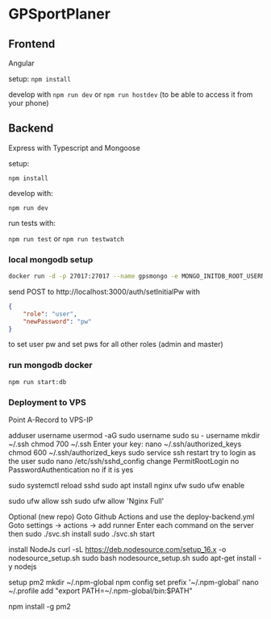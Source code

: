 # GPSportPlaner

## Frontend
Angular

setup:
`npm install`

develop with 
`npm run dev` or `npm run hostdev` (to be able to access it from your phone)

## Backend
Express with Typescript and Mongoose

setup:

`npm install`

develop with:

`npm run dev`

run tests with:

`npm run test` or `npm run testwatch`


### local mongodb setup
```bash
docker run -d -p 27017:27017 --name gpsmongo -e MONGO_INITDB_ROOT_USERNAME=gpsbackend -e MONGO_INITDB_ROOT_PASSWORD=gpstest mongo:latest
```

send POST to http://localhost:3000/auth/setInitialPw with
```json
{
    "role": "user",
    "newPassword": "pw"
}
```
to set user pw and set pws for all other roles (admin and master)

### run mongodb docker

`npm run start:db`


### Deployment to VPS

Point A-Record to VPS-IP

adduser username
usermod -aG sudo username
sudo su - username
mkdir ~/.ssh
chmod 700 ~/.ssh
Enter your key: nano ~/.ssh/authorized_keys
chmod 600 ~/.ssh/authorized_keys
sudo service ssh restart
try to login as the user
sudo nano /etc/ssh/sshd_config
change PermitRootLogin no
PasswordAuthentication no if it is yes

sudo systemctl reload sshd
sudo apt install nginx ufw
sudo ufw enable

sudo ufw allow ssh
sudo ufw allow 'Nginx Full'

Optional (new repo)
Goto Github Actions and use the deploy-backend.yml
Goto settings -> actions -> add runner
Enter each command on the server
then
sudo ./svc.sh install
sudo ./svc.sh start

install NodeJs
curl -sL https://deb.nodesource.com/setup_16.x -o nodesource_setup.sh
sudo bash nodesource_setup.sh
sudo apt-get install -y nodejs

setup pm2
mkdir ~/.npm-global
npm config set prefix '~/.npm-global'
nano ~/.profile
add "export PATH=~/.npm-global/bin:$PATH"

npm install -g pm2

